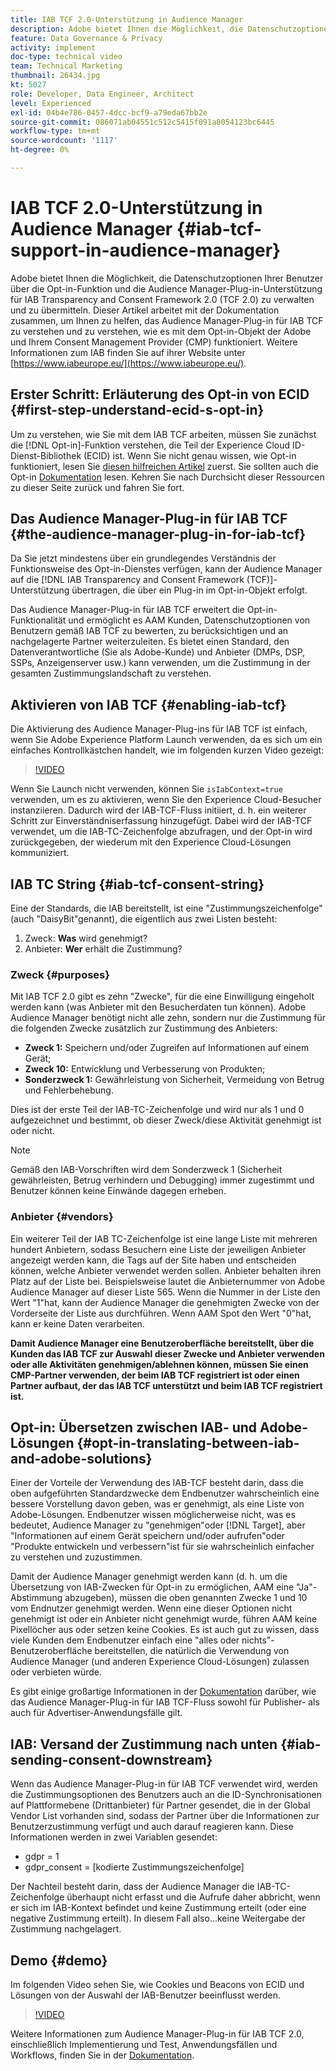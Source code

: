 ```yaml
---
title: IAB TCF 2.0-Unterstützung in Audience Manager
description: Adobe bietet Ihnen die Möglichkeit, die Datenschutzoptionen Ihrer Benutzer über die Opt-in-Funktion und die Audience Manager-Plug-in-Unterstützung für IAB Transparency and Consent Framework 2.0 (TCF 2.0) zu verwalten und zu übermitteln. Dieser Artikel arbeitet mit der Dokumentation zusammen, um Ihnen zu helfen, das Audience Manager-Plug-in für IAB TCF zu verstehen und zu verstehen, wie es mit dem Opt-in-Objekt der Adobe und Ihrem Consent Management Provider (CMP) funktioniert.
feature: Data Governance & Privacy
activity: implement
doc-type: technical video
team: Technical Marketing
thumbnail: 26434.jpg
kt: 5027
role: Developer, Data Engineer, Architect
level: Experienced
exl-id: 04b4e786-0457-4dcc-bcf9-a79eda67bb2e
source-git-commit: 086071ab04551c512c5415f091a8054123bc6445
workflow-type: tm+mt
source-wordcount: '1117'
ht-degree: 0%

---
```


# IAB TCF 2.0-Unterstützung in Audience Manager {#iab-tcf-support-in-audience-manager}

Adobe bietet Ihnen die Möglichkeit, die Datenschutzoptionen Ihrer Benutzer über die Opt-in-Funktion und die Audience Manager-Plug-in-Unterstützung für IAB Transparency and Consent Framework 2.0 (TCF 2.0) zu verwalten und zu übermitteln. Dieser Artikel arbeitet mit der Dokumentation zusammen, um Ihnen zu helfen, das Audience Manager-Plug-in für IAB TCF zu verstehen und zu verstehen, wie es mit dem Opt-in-Objekt der Adobe und Ihrem Consent Management Provider (CMP) funktioniert. Weitere Informationen zum IAB finden Sie auf ihrer Website unter [https://www.iabeurope.eu/](https://www.iabeurope.eu/).

## Erster Schritt: Erläuterung des Opt-in von ECID {#first-step-understand-ecid-s-opt-in}

Um zu verstehen, wie Sie mit dem IAB TCF arbeiten, müssen Sie zunächst die [!DNL Opt-in]-Funktion verstehen, die Teil der Experience Cloud ID-Dienst-Bibliothek (ECID) ist. Wenn Sie nicht genau wissen, wie Opt-in funktioniert, lesen Sie [diesen hilfreichen Artikel](https://experienceleague.adobe.com/docs/core-services-learn/tutorials/id-service/use-opt-in-to-control-experience-cloud-activities-based-on-user-consent.html) zuerst. Sie sollten auch die Opt-in [Dokumentation](https://experienceleague.adobe.com/docs/id-service/using/implementation/opt-in-service/optin-overview.html) lesen. Kehren Sie nach Durchsicht dieser Ressourcen zu dieser Seite zurück und fahren Sie fort.

## Das Audience Manager-Plug-in für IAB TCF {#the-audience-manager-plug-in-for-iab-tcf}

Da Sie jetzt mindestens über ein grundlegendes Verständnis der Funktionsweise des Opt-in-Dienstes verfügen, kann der Audience Manager auf die [!DNL IAB Transparency and Consent Framework (TCF)]-Unterstützung übertragen, die über ein Plug-in im Opt-in-Objekt erfolgt.

Das Audience Manager-Plug-in für IAB TCF erweitert die Opt-in-Funktionalität und ermöglicht es AAM Kunden, Datenschutzoptionen von Benutzern gemäß IAB TCF zu bewerten, zu berücksichtigen und an nachgelagerte Partner weiterzuleiten. Es bietet einen Standard, den Datenverantwortliche (Sie als Adobe-Kunde) und Anbieter (DMPs, DSP, SSPs, Anzeigenserver usw.) kann verwenden, um die Zustimmung in der gesamten Zustimmungslandschaft zu verstehen.

## Aktivieren von IAB TCF {#enabling-iab-tcf}

Die Aktivierung des Audience Manager-Plug-ins für IAB TCF ist einfach, wenn Sie Adobe Experience Platform Launch verwenden, da es sich um ein einfaches Kontrollkästchen handelt, wie im folgenden kurzen Video gezeigt:

>[!VIDEO](https://video.tv.adobe.com/v/26433/?quality=12)

Wenn Sie Launch nicht verwenden, können Sie `isIabContext=true` verwenden, um es zu aktivieren, wenn Sie den Experience Cloud-Besucher instanziieren. Dadurch wird der IAB-TCF-Fluss initiiert, d. h. ein weiterer Schritt zur Einverständniserfassung hinzugefügt. Dabei wird der IAB-TCF verwendet, um die IAB-TC-Zeichenfolge abzufragen, und der Opt-in wird zurückgegeben, der wiederum mit den Experience Cloud-Lösungen kommuniziert.

## IAB TC String {#iab-tcf-consent-string}

Eine der Standards, die IAB bereitstellt, ist eine &quot;Zustimmungszeichenfolge&quot;(auch &quot;DaisyBit&quot;genannt), die eigentlich aus zwei Listen besteht:

1. Zweck: **Was** wird genehmigt?
1. Anbieter: **Wer** erhält die Zustimmung?

### Zweck {#purposes}

Mit IAB TCF 2.0 gibt es zehn &quot;Zwecke&quot;, für die eine Einwilligung eingeholt werden kann (was Anbieter mit den Besucherdaten tun können). Adobe Audience Manager benötigt nicht alle zehn, sondern nur die Zustimmung für die folgenden Zwecke zusätzlich zur Zustimmung des Anbieters:

* **Zweck 1:** Speichern und/oder Zugreifen auf Informationen auf einem Gerät;
* **Zweck 10:** Entwicklung und Verbesserung von Produkten;
* **Sonderzweck 1:** Gewährleistung von Sicherheit, Vermeidung von Betrug und Fehlerbehebung.

Dies ist der erste Teil der IAB-TC-Zeichenfolge und wird nur als 1 und 0 aufgezeichnet und bestimmt, ob dieser Zweck/diese Aktivität genehmigt ist oder nicht.

>[!NOTE]
>
>Gemäß den IAB-Vorschriften wird dem Sonderzweck 1 (Sicherheit gewährleisten, Betrug verhindern und Debugging) immer zugestimmt und Benutzer können keine Einwände dagegen erheben.

### Anbieter {#vendors}

Ein weiterer Teil der IAB TC-Zeichenfolge ist eine lange Liste mit mehreren hundert Anbietern, sodass Besuchern eine Liste der jeweiligen Anbieter angezeigt werden kann, die Tags auf der Site haben und entscheiden können, welche Anbieter verwendet werden sollen. Anbieter behalten ihren Platz auf der Liste bei. Beispielsweise lautet die Anbieternummer von Adobe Audience Manager auf dieser Liste 565. Wenn die Nummer in der Liste den Wert &quot;1&quot;hat, kann der Audience Manager die genehmigten Zwecke von der Vorderseite der Liste aus durchführen. Wenn AAM Spot den Wert &quot;0&quot;hat, kann er keine Daten verarbeiten.

**Damit Audience Manager eine Benutzeroberfläche bereitstellt, über die Kunden das IAB TCF zur Auswahl dieser Zwecke und Anbieter verwenden oder alle Aktivitäten genehmigen/ablehnen können, müssen Sie einen CMP-Partner verwenden, der beim IAB TCF registriert ist oder einen Partner aufbaut, der das IAB TCF unterstützt und beim IAB TCF registriert ist.**

## Opt-in: Übersetzen zwischen IAB- und Adobe-Lösungen {#opt-in-translating-between-iab-and-adobe-solutions}

Einer der Vorteile der Verwendung des IAB-TCF besteht darin, dass die oben aufgeführten Standardzwecke dem Endbenutzer wahrscheinlich eine bessere Vorstellung davon geben, was er genehmigt, als eine Liste von Adobe-Lösungen. Endbenutzer wissen möglicherweise nicht, was es bedeutet, Audience Manager zu &quot;genehmigen&quot;oder [!DNL Target], aber &quot;Informationen auf einem Gerät speichern und/oder aufrufen&quot;oder &quot;Produkte entwickeln und verbessern&quot;ist für sie wahrscheinlich einfacher zu verstehen und zuzustimmen.

Damit der Audience Manager genehmigt werden kann (d. h. um die Übersetzung von IAB-Zwecken für Opt-in zu ermöglichen, AAM eine &quot;Ja&quot;-Abstimmung abzugeben), müssen die oben genannten Zwecke 1 und 10 vom Endnutzer genehmigt werden. Wenn eine dieser Optionen nicht genehmigt ist oder ein Anbieter nicht genehmigt wurde, führen AAM keine Pixellöcher aus oder setzen keine Cookies. Es ist auch gut zu wissen, dass viele Kunden dem Endbenutzer einfach eine &quot;alles oder nichts&quot;-Benutzeroberfläche bereitstellen, die natürlich die Verwendung von Audience Manager (und anderen Experience Cloud-Lösungen) zulassen oder verbieten würde.

Es gibt einige großartige Informationen in der [Dokumentation](https://marketing.adobe.com/resources/help/en_US/aam/aam-iab-plugin.html) darüber, wie das Audience Manager-Plug-in für IAB TCF-Fluss sowohl für Publisher- als auch für Advertiser-Anwendungsfälle gilt.

## IAB: Versand der Zustimmung nach unten {#iab-sending-consent-downstream}

Wenn das Audience Manager-Plug-in für IAB TCF verwendet wird, werden die Zustimmungsoptionen des Benutzers auch an die ID-Synchronisationen auf Plattformebene (Drittanbieter) für Partner gesendet, die in der Global Vendor List vorhanden sind, sodass der Partner über die Informationen zur Benutzerzustimmung verfügt und auch darauf reagieren kann. Diese Informationen werden in zwei Variablen gesendet:

* gdpr = 1
* gdpr_consent = [kodierte Zustimmungszeichenfolge]

Der Nachteil besteht darin, dass der Audience Manager die IAB-TC-Zeichenfolge überhaupt nicht erfasst und die Aufrufe daher abbricht, wenn er sich im IAB-Kontext befindet und keine Zustimmung erteilt (oder eine negative Zustimmung erteilt). In diesem Fall also...keine Weitergabe der Zustimmung nachgelagert.

## Demo {#demo}

Im folgenden Video sehen Sie, wie Cookies und Beacons von ECID und Lösungen von der Auswahl der IAB-Benutzer beeinflusst werden.

>[!VIDEO](https://video.tv.adobe.com/v/26434/?quality=12)

Weitere Informationen zum Audience Manager-Plug-in für IAB TCF 2.0, einschließlich Implementierung und Test, Anwendungsfällen und Workflows, finden Sie in der [Dokumentation](https://experienceleague.adobe.com/docs/audience-manager/user-guide/overview/data-privacy/consent-management/aam-iab-plugin.html).
